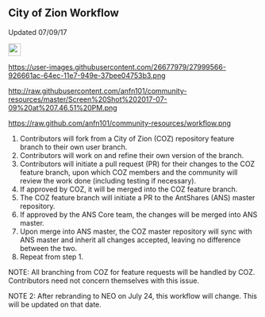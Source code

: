## City of Zion Workflow
Updated 07/09/17

<img style="vertical-align: middle" src="assets/nNode.png" width="25">
  
https://user-images.githubusercontent.com/26677979/27999566-926661ac-64ec-11e7-949e-37bee04753b3.png

http://raw.githubusercontent.com/anfn101/community-resources/master/Screen%20Shot%202017-07-09%20at%207.46.51%20PM.png

https://raw.github.com/anfn101/community-resources/workflow.png 

1.	Contributors will fork from a City of Zion (COZ) repository feature branch to their own user branch.
2.	Contributors will work on and refine their own version of the branch.
3.	Contributors will initiate a pull request (PR) for their changes to the COZ feature branch, upon which COZ members and the community will review the work done (including testing if necessary). 
4.	If approved by COZ, it will be merged into the COZ feature branch.
5.	The COZ feature branch will initiate a PR to the AntShares (ANS) master repository. 
6.	If approved by the ANS Core team, the changes will be merged into ANS master.
7.	Upon merge into ANS master, the COZ master repository will sync with ANS master and inherit all changes accepted, leaving no difference between the two.
8.	Repeat from step 1.

NOTE: All branching from COZ for feature requests will be handled by COZ. Contributors need not concern themselves with this issue.

NOTE 2: After rebranding to NEO on July 24, this workflow will change. This will be updated on that date.

